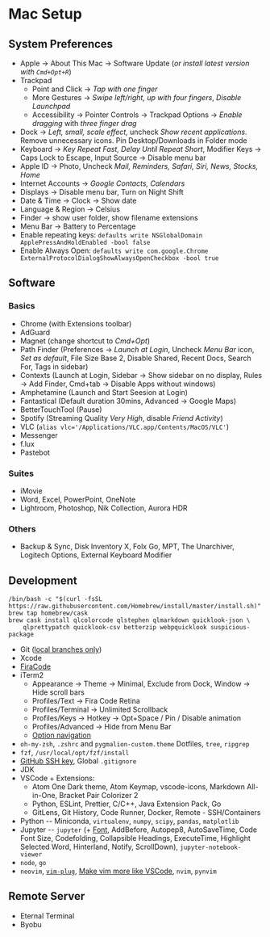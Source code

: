 # Mac Setup

## System Preferences
- Apple &#8594; About This Mac &#8594; Software Update (*or install latest version with `Cmd+Opt+R`*)
- Trackpad
	- Point and Click &#8594;  _Tap with one finger_
	- More Gestures &#8594; _Swipe left/right, up with four fingers_, _Disable Launchpad_
	- Accessibility &#8594; Pointer Controls &#8594; Trackpad Options &#8594; _Enable dragging_ with _three finger drag_
- Dock &#8594; _Left, small, scale effect,_ uncheck _Show recent applications_. Remove unnecessary icons. Pin Desktop/Downloads in Folder mode
- Keyboard &#8594; _Key Repeat Fast, Delay Until Repeat Short_, Modifier Keys &#8594; Caps Lock to Escape, Input Source &#8594; Disable menu bar
- Apple ID &#8594; Photo, Uncheck _Mail, Reminders, Safari, Siri, News, Stocks, Home_
- Internet Accounts &#8594; _Google Contacts, Calendars_
- Displays &#8594; Disable menu bar, Turn on Night Shift
- Date & Time &#8594; Clock &#8594; Show date
- Language & Region &#8594; Celsius
- Finder &#8594; show user folder, show filename extensions
- Menu Bar &#8594; Battery to Percentage
- Enable repeating keys: `defaults write NSGlobalDomain ApplePressAndHoldEnabled -bool false`
- Enable Always Open: `defaults write com.google.Chrome ExternalProtocolDialogShowAlwaysOpenCheckbox -bool true`
## Software
### Basics
- Chrome (with Extensions toolbar)
- AdGuard
- Magnet (change shortcut to _Cmd+Opt_)
- Path Finder (Preferences &#8594; _Launch at Login_, Uncheck _Menu Bar_ icon, _Set as default_, File Size Base 2, Disable Shared, Recent Docs, Search For, Tags in sidebar)
- Contexts (Launch at Login, Sidebar &#8594; Show sidebar on no display, Rules &#8594; Add Finder, Cmd+tab &#8594; Disable Apps without windows)
- Amphetamine (Launch and Start Seesion at Login)
- Fantastical (Default duration 30mins, Advanced &#8594; Google Maps)
- BetterTouchTool (Pause)
- Spotify (Streaming Quality _Very High_, disable _Friend Activity_)
- VLC (`alias vlc='/Applications/VLC.app/Contents/MacOS/VLC'`)
- Messenger
- f.lux
- Pastebot
### Suites
- iMovie
- Word, Excel, PowerPoint, OneNote
- Lightroom, Photoshop, Nik Collection, Aurora HDR
### Others
- Backup & Sync, Disk Inventory X, Folx Go, MPT, The Unarchiver, Logitech Options, External Keyboard Modifier
## Development
```
/bin/bash -c "$(curl -fsSL https://raw.githubusercontent.com/Homebrew/install/master/install.sh)"
brew tap homebrew/cask
brew cask install qlcolorcode qlstephen qlmarkdown quicklook-json \
	qlprettypatch quicklook-csv betterzip webpquicklook suspicious-package
```
- Git ([local branches only](https://cmetcalfe.ca/blog/git-checkout-autocomplete-local-branches-only.html))
- Xcode
- [FiraCode](https://github.com/ryanoasis/nerd-fonts/tree/master/patched-fonts/FiraCode/Retina/complete)
- iTerm2
	- Appearance &#8594; Theme &#8594; Minimal, Exclude from Dock, Window &#8594; Hide scroll bars
	- Profiles/Text &#8594; Fira Code Retina
	- Profiles/Terminal &#8594; Unlimited Scrollback
	- Profiles/Keys &#8594; Hotkey &#8594; Opt+Space / Pin / Disable animation
	- Profiles/Advanced &#8594; Hide from Menu Bar
	- [Option navigation](https://coderwall.com/p/h6yfda/use-and-to-jump-forwards-backwards-words-in-iterm-2-on-os-x)
- `oh-my-zsh`, `.zshrc` and `pygmalion-custom.theme` Dotfiles, `tree`, `ripgrep` 
- `fzf`, `/usr/local/opt/fzf/install`
- [GitHub SSH key](https://sourabhbajaj.com/mac-setup/Git/), Global `.gitignore`
- JDK
- VSCode + Extensions:
	- Atom One Dark theme, Atom Keymap, vscode-icons, Markdown All-in-One, Bracket Pair Colorizer 2
	- Python, ESLint, Prettier, C/C++, Java Extension Pack, Go
	- GitLens, Git History, Code Runner, Docker, Remote - SSH/Containers
- Python -- Miniconda, `virtualenv`, `numpy`, `scipy`, `pandas`, `matplotlib`
- Jupyter -- `jupyter` (+ [Font](http://www.abarbon.com/posts/firacode-font-on-jupyter), AddBefore, Autopep8, AutoSaveTime, Code Font Size, Codefolding, Collapsible Headings, ExecuteTime, Highlight Selected Word,  Hinterland, Notify, ScrollDown), `jupyter-notebook-viewer`
- `node`, `go`
- `neovim`, [`vim-plug`](https://github.com/junegunn/vim-plug), [Make vim more like VSCode](https://www.youtube.com/watch?v=gnupOrSEikQ), `nvim`, `pynvim`

## Remote Server
- Eternal Terminal
- Byobu

